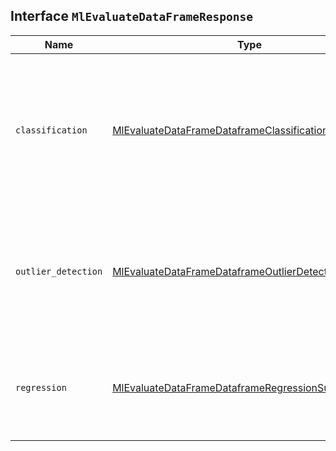 ## Interface `MlEvaluateDataFrameResponse`

| Name | Type | Description |
| - | - | - |
| `classification` | [MlEvaluateDataFrameDataframeClassificationSummary](./MlEvaluateDataFrameDataframeClassificationSummary.md) | Evaluation results for a classification analysis. It outputs a prediction that identifies to which of the classes each document belongs. |
| `outlier_detection` | [MlEvaluateDataFrameDataframeOutlierDetectionSummary](./MlEvaluateDataFrameDataframeOutlierDetectionSummary.md) | Evaluation results for an outlier detection analysis. It outputs the probability that each document is an outlier. |
| `regression` | [MlEvaluateDataFrameDataframeRegressionSummary](./MlEvaluateDataFrameDataframeRegressionSummary.md) | Evaluation results for a regression analysis which outputs a prediction of values. |
